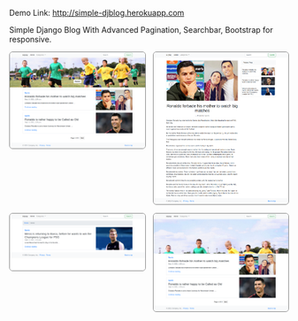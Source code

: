 Demo Link: http://simple-djblog.herokuapp.com

Simple Django Blog With Advanced Pagination, Searchbar, Bootstrap for responsive.

<div align="center" style="display: grid;
    grid-template-columns: 1fr 1fr; grid-gap:15px;">
  <img style="border:1px solid grey; border-radius: 6px;" src="./ScreenShots/Home-Rony.png" width="350" title="hover text">
  <img style="border:1px solid grey; border-radius: 6px;" src="./ScreenShots/Pst-page.png" width="350" alt="accessibility text">
  <img style="border:1px solid grey; border-radius: 6px;" src="./ScreenShots/Serch-Results.png" width="350" alt="accessibility text">
  <img style="border:1px solid grey; border-radius: 6px;" src="./ScreenShots/welcome-title.png" width="350" alt="accessibility text">
</div>